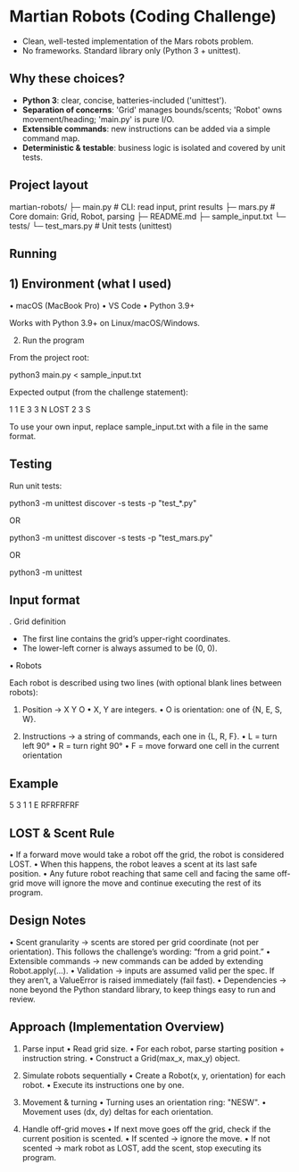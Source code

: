 # Martian Robots (Coding Challenge)
- Clean, well-tested implementation of the Mars robots problem.
- No frameworks. Standard library only (Python 3 + unittest).

## Why these choices?
- **Python 3**: clear, concise, batteries-included ('unittest').
- **Separation of concerns**: 'Grid' manages bounds/scents; 'Robot' owns movement/heading; 'main.py' is pure I/O.
- **Extensible commands**: new instructions can be added via a simple command map.
- **Deterministic & testable**: business logic is isolated and covered by unit tests.

## Project layout
martian-robots/
├─ main.py          # CLI: read input, print results
├─ mars.py          # Core domain: Grid, Robot, parsing
├─ README.md
├─ sample_input.txt
└─ tests/
   └─ test_mars.py  # Unit tests (unittest)

## Running

## 1) Environment (what I used)
•	macOS (MacBook Pro)
•	VS Code
•	Python 3.9+

Works with Python 3.9+ on Linux/macOS/Windows.

2) Run the program

From the project root:

python3 main.py < sample_input.txt

Expected output (from the challenge statement):

1 1 E
3 3 N LOST
2 3 S

To use your own input, replace sample_input.txt with a file in the same format.

## Testing
Run unit tests:

python3 -m unittest discover -s tests -p "test_*.py"

OR

python3 -m unittest discover -s tests -p "test_mars.py"

OR

python3 -m unittest

## Input format

. Grid definition

- The first line contains the grid’s upper-right coordinates.
- The lower-left corner is always assumed to be (0, 0).

•	Robots

Each robot is described using two lines (with optional blank lines between robots):

1.	Position → X Y O
•	X, Y are integers.
•	O is orientation: one of {N, E, S, W}.

2.	Instructions → a string of commands, each one in {L, R, F}.
•	L = turn left 90°
•	R = turn right 90°
•	F = move forward one cell in the current orientation

## Example
5 3
1 1 E
RFRFRFRF

## LOST & Scent Rule
•	If a forward move would take a robot off the grid, the robot is considered LOST.
•	When this happens, the robot leaves a scent at its last safe position.
•	Any future robot reaching that same cell and facing the same off-grid move will ignore the move and continue executing the rest of its program.

## Design Notes
•	Scent granularity → scents are stored per grid coordinate (not per orientation). This follows the challenge’s wording: “from a grid point.”
•	Extensible commands → new commands can be added by extending Robot.apply(...).
•	Validation → inputs are assumed valid per the spec. If they aren’t, a ValueError is raised immediately (fail fast).
•	Dependencies → none beyond the Python standard library, to keep things easy to run and review.

##  Approach (Implementation Overview)

1. Parse input
•	Read grid size.
•	For each robot, parse starting position + instruction string.
•	Construct a Grid(max_x, max_y) object.

2. Simulate robots sequentially
•	Create a Robot(x, y, orientation) for each robot.
•	Execute its instructions one by one.

3.	Movement & turning
•	Turning uses an orientation ring: "NESW".
•	Movement uses (dx, dy) deltas for each orientation.

4.	Handle off-grid moves
•	If next move goes off the grid, check if the current position is scented.
•	If scented → ignore the move.
•	If not scented → mark robot as LOST, add the scent, stop executing its program.